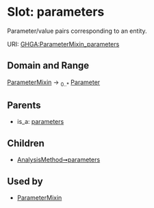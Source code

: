 
# Slot: parameters


Parameter/value pairs corresponding to an entity.

URI: [GHGA:ParameterMixin_parameters](https://w3id.org/GHGA/ParameterMixin_parameters)


## Domain and Range

[ParameterMixin](ParameterMixin.md) &#8594;  <sub>0..\*</sub> [Parameter](Parameter.md)

## Parents

 *  is_a: [parameters](parameters.md)

## Children

 *  [AnalysisMethod➞parameters](AnalysisMethod_parameters.md)

## Used by

 * [ParameterMixin](ParameterMixin.md)
